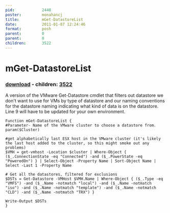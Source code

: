```yaml
---
pid:            2448
poster:         monahancj
title:          mGet-DatastoreList
date:           2011-01-07 12:24:46
format:         posh
parent:         0
parent:         0
children:       3522
---
```


# mGet-DatastoreList

### [download](2448.ps1) - children: [3522](3522.md)

A version of the VMware Get-Datastore cmdlet that filters out datastore we don't want to use for VMs by type of datastore and our naming conventions for the datastore naming indicating what kind of data is on the datastore.  Line 9 will have to be updated for your own environment.

```posh
Function mGet-DatastoreList {
#Parameter- Name of the VMware cluster to choose a datastore from.
param($Cluster)

#get alphabetically last ESX host in the VMware cluster (it's likely the last host added to the cluster, so this might smoke out any problems)
$VMH = get-vmhost -Location $cluster | Where-Object { ($_.ConnectionState -eq "Connected") -and ($_.PowerState -eq "PoweredOn") } | Select-Object -Property Name | Sort-Object Name | Select -Last 1 -Property Name

# Get all the datastores, filtered for exclusions
$DSTs = Get-Datastore -VMHost $VMH.Name | Where-Object { ($_.Type -eq "VMFS") -and ($_.Name -notmatch "local") -and ($_.Name -notmatch "iso") -and ($_.Name -notmatch "template") -and ($_.Name -notmatch "CLD") -and ($_.Name -notmatch "TRX") }

Write-Output $DSTs
}


```
